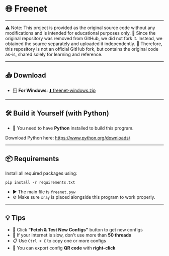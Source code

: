 # 🌐 Freenet
---
⚠️ Note:
This project is provided as the original source code without any modifications and is intended for educational purposes only.
🚫 Since the original repository was removed from GitHub, we did not fork it. Instead, we obtained the source separately and uploaded it independently.
📂 Therefore, this repository is not an official GitHub fork, but contains the original code as-is, shared solely for learning and reference.

---

## 📥 Download

- 🪟 **For Windows**: [⬇️ freenet-windows.zip](https://github.com/monhacer/freenet/releases/download/v1.2/freenet-windows.zip)

---

## 🛠️ Build it Yourself (with Python)

- 🐍 You need to have **Python** installed to build this program.

Download Python here: https://www.python.org/downloads/

---

## 📦 Requirements

Install all required packages using:
```
pip install -r requirements.txt
```
- ▶️ The main file is `freenet.pyw`  
- ⚙️ Make sure `xray` is placed alongside this program to work properly.

---

## 💡 Tips

- 🧲 Click **"Fetch & Test New Configs"** button to get new configs  
- 🐌 If your internet is slow, don't use more than **50 threads**  
- 📋 Use `Ctrl + C` to copy one or more configs  
- 📱 You can export config **QR code** with **right-click**
